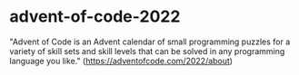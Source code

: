 # advent-of-code-2022

"Advent of Code is an Advent calendar of small programming puzzles for a variety of skill sets and skill levels that can be solved in any programming language you like." (https://adventofcode.com/2022/about)
